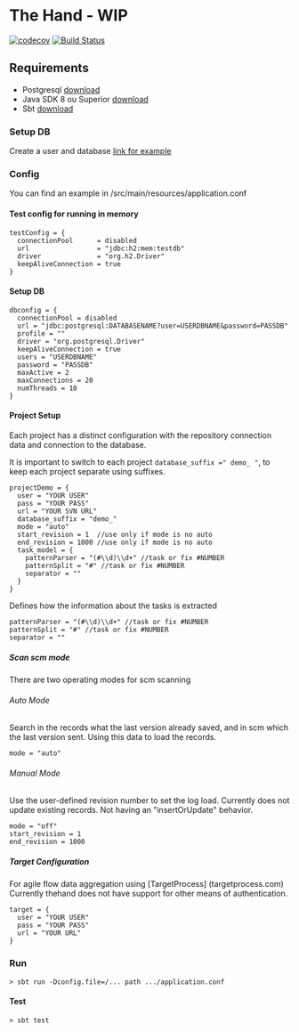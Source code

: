 # The Hand - WIP

[![codecov](https://codecov.io/gh/0um/thehand/branch/doc/graph/badge.svg)](https://codecov.io/gh/0um/thehand)
[![Build Status](https://travis-ci.org/0um/thehand.svg?branch=master)](https://travis-ci.org/0um/thehand)

## Requirements
- Postgresql [download](https://www.postgresql.org/download/)
- Java SDK 8 ou Superior [download](https://www.oracle.com/technetwork/java/javase/downloads/index.html)
- Sbt [download](https://www.scala-sbt.org/download.html)

### Setup DB
Create a user and database
[link for example](https://www.postgresql.org/docs/8.0/static/sql-createuser.html)

### Config
You can find an example in /src/main/resources/application.conf

#### Test config for running in memory
```
testConfig = {
  connectionPool      = disabled
  url                 = "jdbc:h2:mem:testdb"
  driver              = "org.h2.Driver"
  keepAliveConnection = true
}
```

#### Setup DB
```
dbconfig = {
  connectionPool = disabled
  url = "jdbc:postgresql:DATABASENAME?user=USERDBNAME&password=PASSDB"
  profile = ""
  driver = "org.postgresql.Driver"
  keepAliveConnection = true
  users = "USERDBNAME"
  password = "PASSDB"
  maxActive = 2
  maxConnections = 20
  numThreads = 10
}
```

#### Project Setup
Each project has a distinct configuration with the repository connection data and connection to the database.

It is important to switch to each project ```database_suffix =" demo_ "```, to keep each project separate using suffixes.

```
projectDemo = {
  user = "YOUR USER"
  pass = "YOUR PASS"
  url = "YOUR SVN URL"
  database_suffix = "demo_"
  mode = "auto"
  start_revision = 1  //use only if mode is no auto
  end_revision = 1000 //use only if mode is no auto
  task_model = {
    patternParser = "(#\\d)\\d+" //task or fix #NUMBER
    patternSplit = "#" //task or fix #NUMBER
    separator = ""
  }
}
```


Defines how the information about the tasks is extracted
```
patternParser = "(#\\d)\\d+" //task or fix #NUMBER
patternSplit = "#" //task or fix #NUMBER
separator = ""
```

##### Scan scm mode
There are two operating modes for scm scanning

###### Auto Mode
Search in the records what the last version already saved, and in scm which the last version sent. Using this data to load the records.
```
mode = "auto"
```

###### Manual Mode
Use the user-defined revision number to set the log load.
Currently does not update existing records. Not having an "insertOrUpdate" behavior.
```
mode = "off"
start_revision = 1
end_revision = 1000
```

##### Target Configuration
For agile flow data aggregation using [TargetProcess] (targetprocess.com)
Currently thehand does not have support for other means of authentication.
```
target = {
  user = "YOUR USER"
  pass = "YOUR PASS"
  url = "YOUR URL"
}
```
 
### Run
```
> sbt run -Dconfig.file=/... path .../application.conf
```

#### Test
```
> sbt test
```
